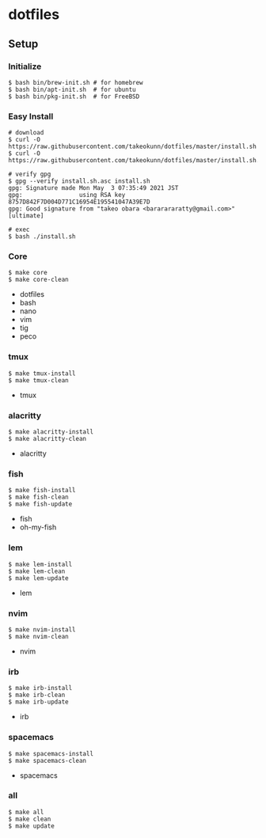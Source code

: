 # dotfiles

## Setup

### Initialize

```shell
$ bash bin/brew-init.sh # for homebrew
$ bash bin/apt-init.sh  # for ubuntu
$ bash bin/pkg-init.sh  # for FreeBSD
```

### Easy Install

```shell
# download
$ curl -O https://raw.githubusercontent.com/takeokunn/dotfiles/master/install.sh
$ curl -O https://raw.githubusercontent.com/takeokunn/dotfiles/master/install.sh.asc

# verify gpg
$ gpg --verify install.sh.asc install.sh
gpg: Signature made Mon May  3 07:35:49 2021 JST
gpg:                using RSA key 8757D842F7D004D771C16954E195541047A39E7D
gpg: Good signature from "takeo obara <bararararatty@gmail.com>" [ultimate]

# exec
$ bash ./install.sh
```

### Core

```shell
$ make core
$ make core-clean
```

* dotfiles
* bash
* nano
* vim
* tig
* peco

### tmux

```shell
$ make tmux-install
$ make tmux-clean
```

* tmux

### alacritty

```shell
$ make alacritty-install
$ make alacritty-clean
```

* alacritty

### fish

```shell
$ make fish-install
$ make fish-clean
$ make fish-update
```

* fish
* oh-my-fish

### lem

```shell
$ make lem-install
$ make lem-clean
$ make lem-update
```

* lem

### nvim

```shell
$ make nvim-install
$ make nvim-clean
```

* nvim

### irb

```shell
$ make irb-install
$ make irb-clean
$ make irb-update
```

* irb

### spacemacs

```shell
$ make spacemacs-install
$ make spacemacs-clean
```

* spacemacs

### all

```shell
$ make all
$ make clean
$ make update
```
